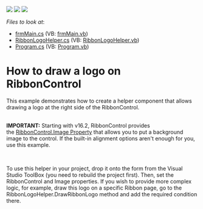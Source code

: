 <!-- default badges list -->
![](https://img.shields.io/endpoint?url=https://codecentral.devexpress.com/api/v1/VersionRange/128616750/13.2.5%2B)
[![](https://img.shields.io/badge/Open_in_DevExpress_Support_Center-FF7200?style=flat-square&logo=DevExpress&logoColor=white)](https://supportcenter.devexpress.com/ticket/details/E5188)
[![](https://img.shields.io/badge/📖_How_to_use_DevExpress_Examples-e9f6fc?style=flat-square)](https://docs.devexpress.com/GeneralInformation/403183)
<!-- default badges end -->
<!-- default file list -->
*Files to look at*:

* [frmMain.cs](./CS/frmMain.cs) (VB: [frmMain.vb](./VB/frmMain.vb))
* [RibbonLogoHelper.cs](./CS/LogoHelper/RibbonLogoHelper.cs) (VB: [RibbonLogoHelper.vb](./VB/LogoHelper/RibbonLogoHelper.vb))
* [Program.cs](./CS/Program.cs) (VB: [Program.vb](./VB/Program.vb))
<!-- default file list end -->
# How to draw a logo on RibbonControl


<p>This example demonstrates how to create a helper component that allows drawing a logo at the right side of the RibbonControl.<br><br></p>
<p><strong>IMPORTANT:</strong> Starting with v16.2, RibbonControl provides the <a href="https://documentation.devexpress.com/WindowsForms/DevExpress.XtraBars.Ribbon.RibbonControl.Image.property">RibbonControl.Image Property</a> that allows you to put a background image to the control. If the built-in alignment options aren't enough for you, use this example.</p>
<br>
<p>To use this helper in your project, drop it onto the form from the Visual Studio ToolBox (you need to rebuild the project first). Then, set the RibbonControl and Image properties. If you wish to provide more complex logic, for example, draw this logo on a specific Ribbon page, go to the RibbonLogoHelper.DrawRibbonLogo method and add the required condition there.</p>

<br/>


